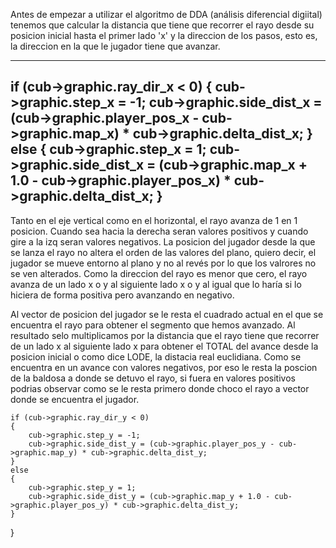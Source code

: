 Antes de empezar a utilizar el algoritmo de DDA (análisis diferencial digiital) tenemos que calcular la distancia que tiene que recorrer el rayo desde su posicion inicial hasta el primer lado 'x' y la direccion de los pasos, esto es, la direccion en la que le jugador tiene que avanzar.

------------------------------------------------
if (cub->graphic.ray_dir_x < 0)
	{
		cub->graphic.step_x = -1;
		cub->graphic.side_dist_x = (cub->graphic.player_pos_x - cub->graphic.map_x) * cub->graphic.delta_dist_x;
	}
	else
	{
		cub->graphic.step_x = 1;
		cub->graphic.side_dist_x = (cub->graphic.map_x + 1.0 - cub->graphic.player_pos_x) * cub->graphic.delta_dist_x;
	}
------------------------------------------------
Tanto en el eje vertical como en el horizontal, el rayo avanza de 1 en 1 posicion. Cuando sea hacia la derecha seran valores positivos y cuando gire a la izq seran valores negativos.
La posicion del jugador desde la que se lanza el rayo no altera el orden de las valores del plano, quiero decir, el jugador se mueve entorno al plano y no al revés por lo que los valrores no se ven alterados.
Como la direccion del rayo es menor que cero, el rayo avanza de un lado x o y al siguiente lado x o y al igual que lo haría si lo hiciera de forma positiva pero avanzando en negativo.

Al vector de posicion del jugador se le resta el cuadrado actual en el que se encuentra el rayo para obtener el segmento que hemos avanzado. Al resultado selo multiplicamos por la distancia que el rayo tiene que recorrer de un lado x al siguiente lado x para obtener el TOTAL del avance desde la posicion inicial o como dice LODE, la distacia real euclidiana. Como se encuentra en un avance con valores negativos, por eso le resta la poscion de la baldosa a donde se detuvo el rayo, si fuera en valores positivos podrias observar como se le resta primero donde choco el rayo a vector donde se encuentra el jugador.






	if (cub->graphic.ray_dir_y < 0)
	{
		cub->graphic.step_y = -1;
		cub->graphic.side_dist_y = (cub->graphic.player_pos_y - cub->graphic.map_y) * cub->graphic.delta_dist_y;
	}
	else
	{
		cub->graphic.step_y = 1;
		cub->graphic.side_dist_y = (cub->graphic.map_y + 1.0 - cub->graphic.player_pos_y) * cub->graphic.delta_dist_y;
	}
}
